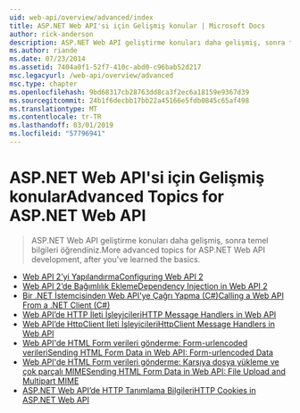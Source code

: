 ```yaml
---
uid: web-api/overview/advanced/index
title: ASP.NET Web API'si için Gelişmiş konular | Microsoft Docs
author: rick-anderson
description: ASP.NET Web API geliştirme konuları daha gelişmiş, sonra temel bilgileri öğrendiniz.
ms.author: riande
ms.date: 07/23/2014
ms.assetid: 7404a0f1-52f7-410c-abd0-c96bab52d217
msc.legacyurl: /web-api/overview/advanced
msc.type: chapter
ms.openlocfilehash: 9bd68317cb28763dd8ca3f2ec6a18159e9367d39
ms.sourcegitcommit: 24b1f6decbb17bb22a45166e5fdb0845c65af498
ms.translationtype: MT
ms.contentlocale: tr-TR
ms.lasthandoff: 03/01/2019
ms.locfileid: "57796941"
---
```

<a name="advanced-topics-for-aspnet-web-api"></a><span data-ttu-id="36cc7-103">ASP.NET Web API'si için Gelişmiş konular</span><span class="sxs-lookup"><span data-stu-id="36cc7-103">Advanced Topics for ASP.NET Web API</span></span>
====================
> <span data-ttu-id="36cc7-104">ASP.NET Web API geliştirme konuları daha gelişmiş, sonra temel bilgileri öğrendiniz.</span><span class="sxs-lookup"><span data-stu-id="36cc7-104">More advanced topics for ASP.NET Web API development, after you've learned the basics.</span></span>


- [<span data-ttu-id="36cc7-105">Web API 2’yi Yapılandırma</span><span class="sxs-lookup"><span data-stu-id="36cc7-105">Configuring Web API 2</span></span>](configuring-aspnet-web-api.md)
- [<span data-ttu-id="36cc7-106">Web API 2’de Bağımlılık Ekleme</span><span class="sxs-lookup"><span data-stu-id="36cc7-106">Dependency Injection in Web API 2</span></span>](dependency-injection.md)
- [<span data-ttu-id="36cc7-107">Bir .NET İstemcisinden Web API'ye Çağrı Yapma (C#)</span><span class="sxs-lookup"><span data-stu-id="36cc7-107">Calling a Web API From a .NET Client (C#)</span></span>](calling-a-web-api-from-a-net-client.md)
- [<span data-ttu-id="36cc7-108">Web API’de HTTP İleti İşleyicileri</span><span class="sxs-lookup"><span data-stu-id="36cc7-108">HTTP Message Handlers in Web API</span></span>](http-message-handlers.md)
- [<span data-ttu-id="36cc7-109">Web API’de HttpClient İleti İşleyicileri</span><span class="sxs-lookup"><span data-stu-id="36cc7-109">HttpClient Message Handlers in Web API</span></span>](httpclient-message-handlers.md)
- [<span data-ttu-id="36cc7-110">Web API'de HTML Form verileri gönderme: Form-urlencoded verileri</span><span class="sxs-lookup"><span data-stu-id="36cc7-110">Sending HTML Form Data in Web API: Form-urlencoded Data</span></span>](sending-html-form-data-part-1.md)
- [<span data-ttu-id="36cc7-111">Web API'de HTML Form verileri gönderme: Karşıya dosya yükleme ve çok parçalı MIME</span><span class="sxs-lookup"><span data-stu-id="36cc7-111">Sending HTML Form Data in Web API: File Upload and Multipart MIME</span></span>](sending-html-form-data-part-2.md)
- [<span data-ttu-id="36cc7-112">ASP.NET Web API’de HTTP Tanımlama Bilgileri</span><span class="sxs-lookup"><span data-stu-id="36cc7-112">HTTP Cookies in ASP.NET Web API</span></span>](http-cookies.md)
